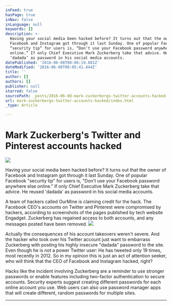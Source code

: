 ```yaml
---
inFeed: true
hasPage: true
inNav: false
inLanguage: null
keywords: []
description: >-
  Having your social media been hacked before? It turns out that the owner of
  Facebook and Instagram got through it last Sunday. One of popular Facebook
  “security tip” for users is, “Don’t use your Facebook password anywhere else
  online.” If only Chief Executive Mark Zuckerberg take that advice. He reused
  ‘dadada’ as password in his social media accounts. 
datePublished: '2016-06-08T08:06:19.881Z'
dateModified: '2016-06-08T08:05:41.444Z'
title: ''
author: []
authors: []
publisher: null
starred: false
sourcePath: _posts/2016-06-08-mark-zuckerbergs-twitter-accounts-hacked.md
url: mark-zuckerbergs-twitter-accounts-hacked/index.html
_type: Article

---
```

# Mark Zuckerberg's Twitter and Pinterest accounts hacked
![](https://the-grid-user-content.s3-us-west-2.amazonaws.com/efe3e74f-2118-47e0-b379-f8950d91454b.jpg)

Having your social media been hacked before? It turns out that the owner of Facebook and Instagram got through it last Sunday. One of popular Facebook "security tip" for users is, "Don't use your Facebook password anywhere else online." If only Chief Executive Mark Zuckerberg take that advice. He reused 'dadada' as password in his social media accounts. 

A team of hackers called OurMine is claiming credit for the hack. The Facebook CEO's accounts on Twitter and Pinterest were compromised by hackers, according to screenshots of the pages published by tech website Engadget. Zuckerberg has regained access to both accounts, and any messages posted have been removed.
![](https://the-grid-user-content.s3-us-west-2.amazonaws.com/cae7a413-b895-4005-ade4-fcc28b4e4ae8.png)

Actually the consequences of his account takeovers weren't severe. And the hacker who took over his Twitter account just want to embarrass Zuckerberg with posting his highly insecure "dadada" password to the site. Even though he is not a power Twitter user: He has tweeted only 19 times, most recently in 2012\. So in my opinion this is just an act of attention seeker, who will think that the CEO of Facebook and Instagram hacked, right?

Hacks like the incident involving Zuckerberg are a reminder to use stronger passwords or enable features including two-factor authentication to secure accounts. Security experts suggest creating different passwords for each online account you use. Web users can also use password manager apps that will create different, random passwords for multiple sites.

****